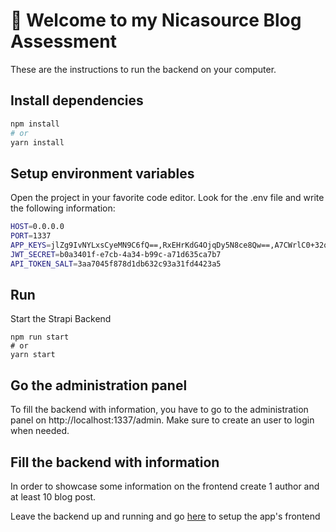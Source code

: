 # 🚀 Welcome to my Nicasource Blog Assessment

These are the instructions to run the backend on your computer.

## Install dependencies

```bash
npm install
# or
yarn install
```

## Setup environment variables

Open the project in your favorite code editor.
Look for the .env file and write the following information:

```bash
HOST=0.0.0.0
PORT=1337
APP_KEYS=jlZg9IvNYLxsCyeMN9C6fQ==,RxEHrKdG4OjqDy5N8ce8Qw==,A7CWrlC0+32qThC7lzU7gA==,v0RrAh2BbHD7VHYgbCY7Cw==
JWT_SECRET=b0a3401f-e7cb-4a34-b99c-a71d635ca7b7
API_TOKEN_SALT=3aa7045f878d1db632c93a31fd4423a5
```

## Run

Start the Strapi Backend
```
npm run start
# or
yarn start
```

## Go the administration panel

To fill the backend with information, you have to go to the administration panel on http://localhost:1337/admin.
Make sure to create an user to login when needed.

## Fill the backend with information

In order to showcase some information on the frontend create 1 author and at least 10 blog post.

Leave the backend up and running and go <a href="https://github.com/celesmedina/nicasource-blog-frontend">here</a> to setup the app's frontend



